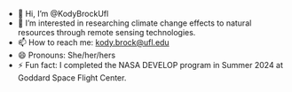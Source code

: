 - 👋 Hi, I’m @KodyBrockUfl
- 👀 I’m interested in researching climate change effects to natural resources through remote sensing technologies.
- 📫 How to reach me: kody.brock@ufl.edu
- 😄 Pronouns: She/her/hers
- ⚡ Fun fact: I completed the NASA DEVELOP program in Summer 2024 at Goddard Space Flight Center.

<!---
KodyBrockUfl/KodyBrockUfl is a ✨ special ✨ repository because its `README.md` (this file) appears on your GitHub profile.
You can click the Preview link to take a look at your changes.
--->
